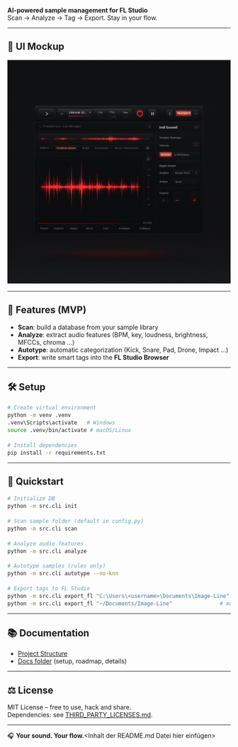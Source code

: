 **AI-powered sample management for FL Studio**  
Scan → Analyze → Tag → Export. Stay in your flow.  

---

## 🎨 UI Mockup

![sample-brain UI](./ui_mockup.png)

---

## 🚀 Features (MVP)

- **Scan**: build a database from your sample library  
- **Analyze**: extract audio features (BPM, key, loudness, brightness, MFCCs, chroma …)  
- **Autotype**: automatic categorization (Kick, Snare, Pad, Drone, Impact …)  
- **Export**: write smart tags into the **FL Studio Browser**  

---

## 🛠️ Setup

```bash
# Create virtual environment
python -m venv .venv
.venv\Scripts\activate   # Windows
source .venv/bin/activate # macOS/Linux

# Install dependencies
pip install -r requirements.txt
```

---

## 🏃 Quickstart

```bash
# Initialize DB
python -m src.cli init

# Scan sample folder (default in config.py)
python -m src.cli scan

# Analyze audio features
python -m src.cli analyze

# Autotype samples (rules only)
python -m src.cli autotype --no-knn

# Export tags to FL Studio
python -m src.cli export_fl "C:\Users\<username>\Documents\Image-Line"   # Windows
python -m src.cli export_fl "~/Documents/Image-Line"               # macOS/Linux
```

---

## 📚 Documentation

- [Project Structure](./STRUCTURE.md)  
- [Docs folder](./docs/README.md) (setup, roadmap, details)  

---

## ⚖️ License

MIT License – free to use, hack and share.  
Dependencies: see [THIRD_PARTY_LICENSES.md](./THIRD_PARTY_LICENSES.md).  

---

🎧 **Your sound. Your flow.**<Inhalt der README.md Datei hier einfügen>
